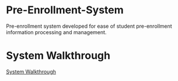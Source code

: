 # Pre-Enrollment-System
Pre-enrollment system developed for ease of student pre-enrollment information processing and management.

# System Walkthrough
[System Walkthrough](https://github.com/raxxcarandang/pre-enrollment-system/walkthrough/walkthrough.mkv)
